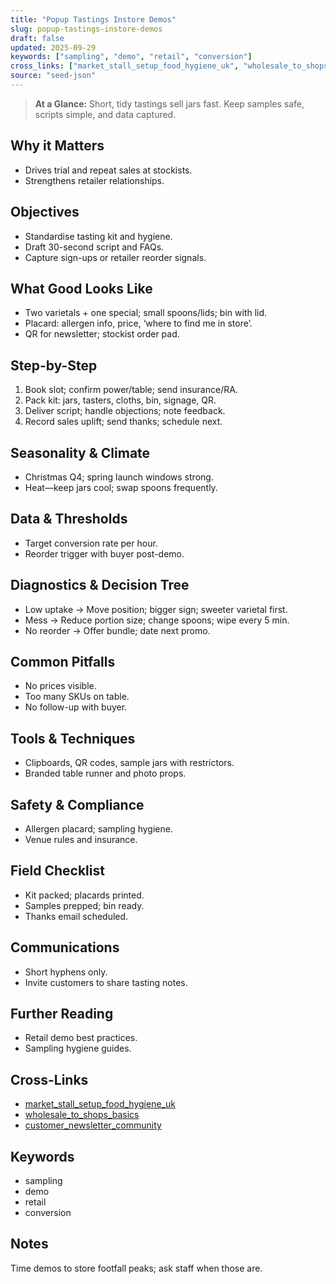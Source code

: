 ```yaml
---
title: "Popup Tastings Instore Demos"
slug: popup-tastings-instore-demos
draft: false
updated: 2025-09-29
keywords: ["sampling", "demo", "retail", "conversion"]
cross_links: ["market_stall_setup_food_hygiene_uk", "wholesale_to_shops_basics", "customer_newsletter_community"]
source: "seed-json"
---
```


> **At a Glance:** Short, tidy tastings sell jars fast. Keep samples safe, scripts simple, and data captured.

## Why it Matters
- Drives trial and repeat sales at stockists.
- Strengthens retailer relationships.

## Objectives
- Standardise tasting kit and hygiene.
- Draft 30-second script and FAQs.
- Capture sign-ups or retailer reorder signals.

## What Good Looks Like
- Two varietals + one special; small spoons/lids; bin with lid.
- Placard: allergen info, price, ‘where to find me in store’.
- QR for newsletter; stockist order pad.

## Step-by-Step
1) Book slot; confirm power/table; send insurance/RA.
2) Pack kit: jars, tasters, cloths, bin, signage, QR.
3) Deliver script; handle objections; note feedback.
4) Record sales uplift; send thanks; schedule next.

## Seasonality & Climate
- Christmas Q4; spring launch windows strong.
- Heat—keep jars cool; swap spoons frequently.

## Data & Thresholds
- Target conversion rate per hour.
- Reorder trigger with buyer post-demo.

## Diagnostics & Decision Tree
- Low uptake -> Move position; bigger sign; sweeter varietal first.
- Mess -> Reduce portion size; change spoons; wipe every 5 min.
- No reorder -> Offer bundle; date next promo.

## Common Pitfalls
- No prices visible.
- Too many SKUs on table.
- No follow-up with buyer.

## Tools & Techniques
- Clipboards, QR codes, sample jars with restrictors.
- Branded table runner and photo props.

## Safety & Compliance
- Allergen placard; sampling hygiene.
- Venue rules and insurance.

## Field Checklist
- Kit packed; placards printed.
- Samples prepped; bin ready.
- Thanks email scheduled.

## Communications
- Short hyphens only.
- Invite customers to share tasting notes.

## Further Reading
- Retail demo best practices.
- Sampling hygiene guides.

## Cross-Links
- [market_stall_setup_food_hygiene_uk](/topics/market-stall-setup-food-hygiene-uk/)
- [wholesale_to_shops_basics](/topics/wholesale-to-shops-basics/)
- [customer_newsletter_community](/topics/customer-newsletter-community/)

## Keywords
- sampling
- demo
- retail
- conversion

## Notes
Time demos to store footfall peaks; ask staff when those are.
